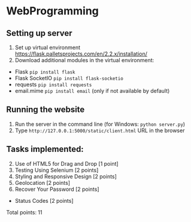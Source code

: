 # WebProgramming


## Setting up server
1. Set up virtual environment https://flask.palletsprojects.com/en/2.2.x/installation/
2. Download additional modules in the virtual environment:
- Flask `pip install flask`
- Flask SocketIO `pip install flask-socketio`
- requests `pip install requests`
- email.mime `pip install email` (only if not available by default)

## Running the website
1. Run the server in the command line (for Windows: `python server.py`)
2. Type `http://127.0.0.1:5000/static/client.html` URL in the browser

## Tasks implemented:
2. Use of HTML5 for Drag and Drop [1 point]
6. Testing Using Selenium [2 points]
9. Styling and Responsive Design [2 points]
11. Geolocation [2 points]
12. Recover Your Password [2 points]
+ Status Codes [2 points]

Total points: 11
